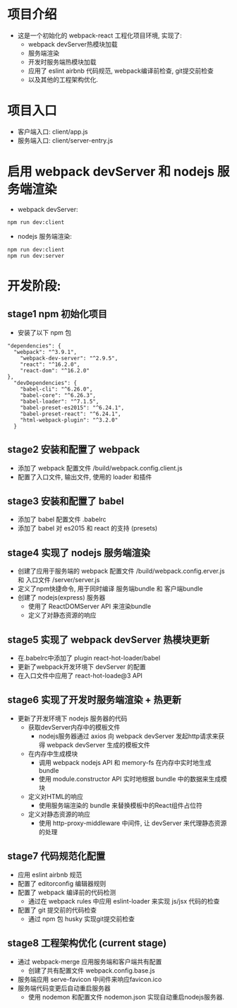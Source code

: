 # 项目介绍
* 这是一个初始化的 webpack-react 工程化项目环境, 实现了:
  * webpack devServer热模块加载
  * 服务端渲染
  * 开发时服务端热模块加载
  * 应用了 eslint airbnb 代码规范, webpack编译前检查, git提交前检查
  * 以及其他的工程架构优化.

# 项目入口
* 客户端入口: client/app.js
* 服务端入口: client/server-entry.js

# 启用 webpack devServer 和 nodejs 服务端渲染
* webpack devServer:
~~~
npm run dev:client
~~~
* nodejs 服务端渲染:
~~~
npm run dev:client
npm run dev:server
~~~

# 开发阶段:
## stage1 npm 初始化项目
* 安装了以下 npm 包
```
"dependencies": {
  "webpack": "^3.9.1",
    "webpack-dev-server": "^2.9.5",
    "react": "^16.2.0",
    "react-dom": "^16.2.0"
},
  "devDependencies": {
    "babel-cli": "^6.26.0",
    "babel-core": "^6.26.3",
    "babel-loader": "^7.1.5",
    "babel-preset-es2015": "^6.24.1",
    "babel-preset-react": "^6.24.1",
    "html-webpack-plugin": "^3.2.0"
  }
```

## stage2 安装和配置了 webpack
* 添加了 webpack 配置文件 /build/webpack.config.client.js
* 配置了入口文件, 输出文件, 使用的 loader 和插件

## stage3 安装和配置了 babel
* 添加了 babel 配置文件 .babelrc
* 添加了 babel 对 es2015 和 react 的支持 (presets)

## stage4 实现了 nodejs 服务端渲染
* 创建了应用于服务端的 webpack 配置文件 /build/webpack.config.erver.js 和 入口文件 /server/server.js
* 定义了npm快捷命令, 用于同时编译 服务端bundle 和 客户端bundle
* 创建了 nodejs(express) 服务器
  * 使用了 ReactDOMServer API 来渲染bundle
  * 定义了对静态资源的响应

## stage5 实现了 webpack devServer 热模块更新
* 在.babelrc中添加了 plugin react-hot-loader/babel
* 更新了webpack开发环境下 devServer 的配置
* 在入口文件中应用了 react-hot-loade@3 API

## stage6 实现了开发时服务端渲染 + 热更新
* 更新了开发环境下 nodejs 服务器的代码
  * 获取devServer内存中的模板文件
    * nodejs服务器通过 axios 向 webpack devServer 发起http请求来获得 webpack devServer 生成的模板文件
  * 在内存中生成模块
    * 调用 webpack nodejs API 和 memory-fs 在内存中实时地生成 bundle
    * 使用 module.constructor API 实时地根据 bundle 中的数据来生成模块
  * 定义对HTML的响应
    * 使用服务端渲染的 bundle 来替换模板中的React组件占位符
  * 定义对静态资源的响应
    * 使用 http-proxy-middleware 中间件, 让 devServer 来代理静态资源的处理

## stage7 代码规范化配置
* 应用 eslint airbnb 规范
* 配置了 editorconfig 编辑器规则
* 配置了 webpack 编译前的代码检测
  * 通过在 webpack rules 中应用 eslint-loader 来实现 js/jsx 代码的检查
* 配置了 git 提交前的代码检查
  * 通过 npm 包 husky 实现git提交前检查

## stage8 工程架构优化 (current stage)
* 通过 webpack-merge 应用服务端和客户端共有配置
  * 创建了共有配置文件 webpack.config.base.js
* 服务端应用 serve-favicon 中间件来响应favicon.ico
* 服务端代码变更后自动重启服务器
  * 使用 nodemon 和配置文件 nodemon.json 实现自动重启nodejs服务器.
